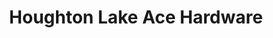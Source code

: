 ---
title: "Houghton Lake Ace Hardware"
url: /houghton-lake/houghton-lake-ace-hardware/
shop: Baumarkt
---